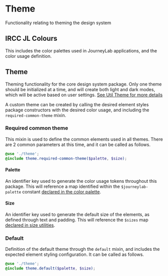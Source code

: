 # Theme

Functionality relating to theming the design system

## IRCC JL Colours

This includes the color palettes used in JourneyLab applications, and the color usage definition.

## Theme

Theming functionality for the core design system package. Only one theme should be initialized at a time, and will create both light and dark modes, which will be active based on user settings. [See Util Theme for more details](../util/theme.md)

A custom theme can be created by calling the desired element styles package constructors with the desired color usage, and including the `required-common-theme` mixin.

### Required common theme

This mixin is used to define the common elements used in all themes. There are 2 common parameters at this time, and it can be called as follows.

```scss
@use './theme';
@include theme.required-common-theme($palette, $size);
```

#### Palette

An identifier key used to generate the color usage tokens throughout this package. This will reference a map identified within the `$journeylab-palette` constant [declared in the color palette](./_ircc-jl-colors.scss).

#### Size

An identifier key used to generate the default size of the elements, as defined through text and padding. This will reference the `$sizes` map [declared in size utilities](../util/_size.scss).

### Default

Definition of the default theme through the `default` mixin, and includes the expected element styling configuration. It can be called as follows.

```scss
@use './theme';
@include theme.default($palette, $size);
```
